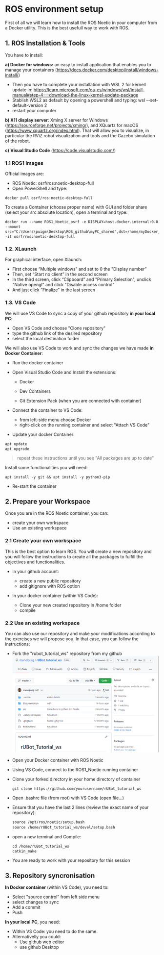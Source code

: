 # **ROS environment setup**

First of all we will learn how to install the ROS Noetic in your computer from a Docker utility. This is the best usefull way to work with ROS.


## **1. ROS Installation & Tools**

You have to install:

**a) Docker for windows:** an easy to install application that enables you to manage your containers (https://docs.docker.com/desktop/install/windows-install/)

* Then you have to complete your installation with WSL 2 for kernell update in: https://learn.microsoft.com/ca-es/windows/wsl/install-manual#step-4---download-the-linux-kernel-update-package
* Stablish WSL2 as default by opening a powershell and typing: wsl --set-default-version 2
* restart your computer

**b) X11 display server**: Xming X server for Windows (https://sourceforge.net/projects/xming/), and XQuartz for macOS (https://www.xquartz.org/index.html). That will allow you to visualize, in particular the RViZ robot visualization and tools and the Gazebo simulation of the robot.

**c)** **Visual Studio Code** (https://code.visualstudio.com/)

### **1.1 ROS1 Images**

Official images are:

- ROS Noetic: osrf/ros:noetic-desktop-full
- Open PowerShell and type:

```shell
docker pull osrf/ros:noetic-desktop-full
```

To create a Container (choose proper name) with GUI and folder share (select your src absolute location), open a terminal and type:

```shell
docker run --name ROS1_Noetic_osrf -e DISPLAY=host.docker.internal:0.0 --mount src="C:\Users\puigm\Desktop\ROS_github\myPC_shared",dst=/home/myDocker_shared,type=bind -it osrf/ros:noetic-desktop-full
```

### **1.2. XLaunch**

For graphical interface, open Xlaunch:

- First choose “Multiple windows” and set to 0 the "Display number”
- Then, set “Start no client” in the second screen
- In the third screen, click “Clipboard” and "Primary Selection", unclick "Native opengl" and click "Disable access control"
- And just click “Finalize” in the last screen

### **1.3. VS Code**

We will use VS Code to sync a copy of your github repository **in your local PC**:

- Open VS Code and choose "Clone repository"
- type the github link of the desired repository
- select the local destination folder

We will also use VS Code to work and sync the changes we have made **in Docker Container**:

- Run the docker container
- Open Visual Studio Code and Install the extensions:

    - Docker

    - Dev Containers

    - Git Extension Pack (when you are connected with container)

- Connect the container to VS Code:
    - from left-side menu choose Docker
    - right-click on the running container and select "Attach VS Code"
- Update your docker Container:
```shell
apt update
apt upgrade
```

> repeat these instructions until you see "All packages are up to date"

Install some functionalities you will need:

```shell
apt install -y git && apt install -y python3-pip
```
- Re-start the container
## **2. Prepare your Workspace**

Once you are in the ROS Noetic container, you can:

- create your own workspace
- Use an existing workspace

### **2.1 Create your own workspace**

This is the best option to learn ROS. You will create a new repository and you will follow the instructions to create all the packages to fulfill the objectives and functionalities.

- In your github account:
    - create a new public repository
    - add gitignore with ROS option

- In your docker container (within VS Code):
    - Clone your new created repository in /home folder
    - compile 

### **2.2 Use an existing workspace**

You can also use our repository and make your modifications according to the exercises we will propose you.
In that case, you can follow the instructions:

- Fork the "rubot_tutorial_ws" repository from my github
  ![](./Images/1_fork.png)
- Open your Docker container with ROS Noetic
- Using VS Code, connect to the ROS1_Noetic running container
- Clone your forked directory in your home directory of container

  ```shell
  git clone https://github.com/yourusername/rUBot_tutorial_ws
  ```
- Open .bashrc file (from root) with VS Code (open file...)
- Ensure that you have the last 2 lines (review the exact name of your repository):

  ```xml
  source /opt/ros/noetic/setup.bash
  source /home/rUBot_tutorial_ws/devel/setup.bash
  ```
- open a new terminal and Compile:

  ```shell
  cd /home/rUBot_tutorial_ws
  catkin_make
  ```
- You are ready to work with your repository for this session

## **3. Repository syncronisation**

**In Docker container** (within VS Code), you need to:

- Select "source control" from left side menu
- select changes to sync
- Add a commit
- Push

**In your local PC**, you need:
- Within VS Code: you need to do the same.
- Alternativelly you could:
    - Use github web editor
    - use github Desktop
